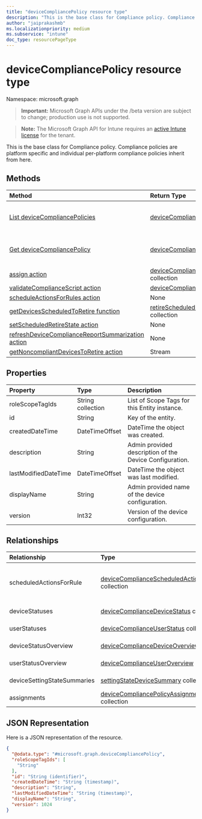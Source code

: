 ```yaml
---
title: "deviceCompliancePolicy resource type"
description: "This is the base class for Compliance policy. Compliance policies are platform specific and individual per-platform compliance policies inherit from here. "
author: "jaiprakashmb"
ms.localizationpriority: medium
ms.subservice: "intune"
doc_type: resourcePageType
---
```


# deviceCompliancePolicy resource type

Namespace: microsoft.graph

> **Important:** Microsoft Graph APIs under the /beta version are subject to change; production use is not supported.

> **Note:** The Microsoft Graph API for Intune requires an [active Intune license](https://go.microsoft.com/fwlink/?linkid=839381) for the tenant.

This is the base class for Compliance policy. Compliance policies are platform specific and individual per-platform compliance policies inherit from here. 

## Methods
|Method|Return Type|Description|
|:---|:---|:---|
|[List deviceCompliancePolicies](../api/intune-deviceconfig-devicecompliancepolicy-list.md)|[deviceCompliancePolicy](../resources/intune-deviceconfig-devicecompliancepolicy.md) collection|List properties and relationships of the [deviceCompliancePolicy](../resources/intune-deviceconfig-devicecompliancepolicy.md) objects.|
|[Get deviceCompliancePolicy](../api/intune-deviceconfig-devicecompliancepolicy-get.md)|[deviceCompliancePolicy](../resources/intune-deviceconfig-devicecompliancepolicy.md)|Read properties and relationships of the [deviceCompliancePolicy](../resources/intune-deviceconfig-devicecompliancepolicy.md) object.|
|[assign action](../api/intune-deviceconfig-devicecompliancepolicy-assign.md)|[deviceCompliancePolicyAssignment](../resources/intune-deviceconfig-devicecompliancepolicyassignment.md) collection||
|[validateComplianceScript action](../api/intune-deviceconfig-devicecompliancepolicy-validatecompliancescript.md)|[deviceComplianceScriptValidationResult](../resources/intune-deviceconfig-devicecompliancescriptvalidationresult.md)||
|[scheduleActionsForRules action](../api/intune-deviceconfig-devicecompliancepolicy-scheduleactionsforrules.md)|None||
|[getDevicesScheduledToRetire function](../api/intune-deviceconfig-devicecompliancepolicy-getdevicesscheduledtoretire.md)|[retireScheduledManagedDevice](../resources/intune-deviceconfig-retirescheduledmanageddevice.md) collection||
|[setScheduledRetireState action](../api/intune-deviceconfig-devicecompliancepolicy-setscheduledretirestate.md)|None||
|[refreshDeviceComplianceReportSummarization action](../api/intune-deviceconfig-devicecompliancepolicy-refreshdevicecompliancereportsummarization.md)|None||
|[getNoncompliantDevicesToRetire action](../api/intune-deviceconfig-devicecompliancepolicy-getnoncompliantdevicestoretire.md)|Stream||

## Properties
|Property|Type|Description|
|:---|:---|:---|
|roleScopeTagIds|String collection|List of Scope Tags for this Entity instance.|
|id|String|Key of the entity.|
|createdDateTime|DateTimeOffset|DateTime the object was created.|
|description|String|Admin provided description of the Device Configuration.|
|lastModifiedDateTime|DateTimeOffset|DateTime the object was last modified.|
|displayName|String|Admin provided name of the device configuration.|
|version|Int32|Version of the device configuration.|

## Relationships
|Relationship|Type|Description|
|:---|:---|:---|
|scheduledActionsForRule|[deviceComplianceScheduledActionForRule](../resources/intune-deviceconfig-devicecompliancescheduledactionforrule.md) collection|The list of scheduled action per rule for this compliance policy. This is a required property when creating any individual per-platform compliance policies.|
|deviceStatuses|[deviceComplianceDeviceStatus](../resources/intune-deviceconfig-devicecompliancedevicestatus.md) collection|List of DeviceComplianceDeviceStatus.|
|userStatuses|[deviceComplianceUserStatus](../resources/intune-deviceconfig-devicecomplianceuserstatus.md) collection|List of DeviceComplianceUserStatus.|
|deviceStatusOverview|[deviceComplianceDeviceOverview](../resources/intune-deviceconfig-devicecompliancedeviceoverview.md)|Device compliance devices status overview|
|userStatusOverview|[deviceComplianceUserOverview](../resources/intune-deviceconfig-devicecomplianceuseroverview.md)|Device compliance users status overview|
|deviceSettingStateSummaries|[settingStateDeviceSummary](../resources/intune-deviceconfig-settingstatedevicesummary.md) collection|Compliance Setting State Device Summary|
|assignments|[deviceCompliancePolicyAssignment](../resources/intune-deviceconfig-devicecompliancepolicyassignment.md) collection|The collection of assignments for this compliance policy.|

## JSON Representation
Here is a JSON representation of the resource.
<!-- {
  "blockType": "resource",
  "keyProperty": "id",
  "@odata.type": "microsoft.graph.deviceCompliancePolicy"
}
-->
``` json
{
  "@odata.type": "#microsoft.graph.deviceCompliancePolicy",
  "roleScopeTagIds": [
    "String"
  ],
  "id": "String (identifier)",
  "createdDateTime": "String (timestamp)",
  "description": "String",
  "lastModifiedDateTime": "String (timestamp)",
  "displayName": "String",
  "version": 1024
}
```
